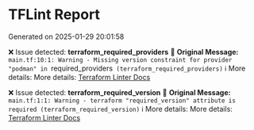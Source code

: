 # TFLint Report
Generated on 2025-01-29 20:01:58

❌ Issue detected: **terraform_required_providers**
📝 **Original Message:** `main.tf:10:1: Warning - Missing version constraint for provider "podman" in `required_providers` (terraform_required_providers)`
ℹ️ More details: More details: [Terraform Linter Docs](https://github.com/terraform-linters/tflint-ruleset-terraform/blob/main/docs/rules/terraform_required_providers.md)

❌ Issue detected: **terraform_required_version**
📝 **Original Message:** `main.tf:1:1: Warning - terraform "required_version" attribute is required (terraform_required_version)`
ℹ️ More details: More details: [Terraform Linter Docs](https://github.com/terraform-linters/tflint-ruleset-terraform/blob/main/docs/rules/terraform_required_version.md)
